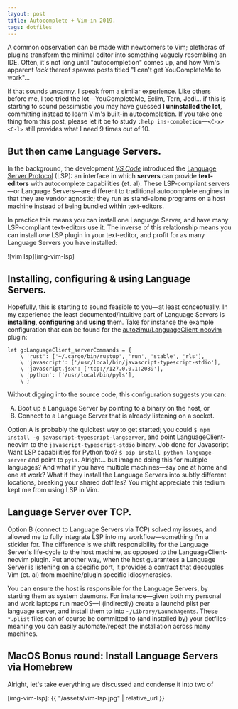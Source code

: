 ```yaml
---
layout: post
title: Autocomplete + Vim—in 2019.
tags: dotfiles
---
```


A common observation can be made with newcomers to Vim; plethoras of plugins
transform the minimal editor into something vaguely resembling an IDE. Often,
it's not long until "autocompletion" comes up, and how Vim's apparent _lack_
thereof spawns posts titled "I can't get YouCompleteMe to work"...

If that sounds uncanny, I speak from a similar experience. Like others before
me, I too tried the lot—YouCompleteMe, Eclim, Tern, Jedi... if this is starting
to sound pessimistic you may have guessed **I uninstalled the lot**, committing
instead to learn Vim's built-in autocompletion. If you take one thing from this
post, please let it be to study `:help ins-completion`—`<C-x><C-l>` still
provides what I need 9 times out of 10.

## But then came Language Servers.

In the background, the development _[VS Code][vscode-site]_ introduced the
[Language Server Protocol][lsp-site] (LSP): an interface in which **servers**
can provide **text-editors** with autocomplete capabilities (et. al). These
LSP-compliant servers—or Language Servers—are different to traditional
autocomplete engines in that they are vendor agnostic; they run as stand-alone
programs on a host machine instead of being bundled within text-editors.

In practice this means you can install one Language Server, and have many
LSP-compliant text-editors use it. The inverse of this relationship means you
can install _one_ LSP plugin in your text-editor, and profit for as many
Language Servers you have installed:

![vim lsp][img-vim-lsp]

## Installing, configuring & using Language Servers.

Hopefully, this is starting to sound feasible to you—at least conceptually. In
my experience the least documented/intuitive part of Language Servers is
**installing**, **configuring** and **using** them. Take for instance the
example configuration that can be found for the
[autozimu/LanguageClient-neovim][lsp-plugin] plugin:

```vim
let g:LanguageClient_serverCommands = {
    \ 'rust': ['~/.cargo/bin/rustup', 'run', 'stable', 'rls'],
    \ 'javascript': ['/usr/local/bin/javascript-typescript-stdio'],
    \ 'javascript.jsx': ['tcp://127.0.0.1:2089'],
    \ 'python': ['/usr/local/bin/pyls'],
    \ }
```

Without digging into the source code, this configuration suggests you can:
<ol type="A">
  <li>Boot up a Language Server by pointing to a binary on the host, or</li>
  <li>Connect to a Language Server that is already listening on a socket.</li>
</ol>


Option A is probably the quickest way to get started; you could `$ npm install
-g javascript-typescript-langserver`, and point LanguageClient-neovim to the
`javascript-typescript-stdio` binary. Job done for Javascript. Want LSP
capabilities for Python too? `$ pip install python-language-server` and point to
`pyls`. Alright... but imagine doing this for multiple languages? And what if
you have multiple machines—say one at home and one at work? What if they install
the Language Servers into subtly different locations, breaking your shared
dotfiles? You might appreciate this tedium kept me from using LSP in Vim.

## Language Server over TCP.

Option B (connect to Language Servers via TCP) solved my issues, and allowed me
to fully integrate LSP into my workflow—something I'm a stickler for. The
difference is we shift responsibility for the Language Server's life-cycle to
the host machine, as opposed to the LanguageClient-neovim plugin. Put another
way, when the host guarantees a Language Server is listening on a specific port,
it provides a contract that decouples Vim (et. al) from machine/plugin specific
idiosyncrasies.

You can ensure the host is responsible for the Language Servers, by starting
them as system daemons. For instance—given both my personal and work laptops run
macOS—I (indirectly) create a launchd plist per language server, and install
them to into `~/Library/LaunchAgents`. These `*.plist` files can of course be
committed to (and installed by) your dotfiles-meaning you can easily
automate/repeat the installation across many machines.

## MacOS Bonus round: Install Language Servers via Homebrew

Alright, let's take everything we discussed and condense it into two of

[img-vim-lsp]: {{ "/assets/vim-lsp.jpg"  | relative_url }}

[lsp-plugin]: https://github.com/autozimu/LanguageClient-neovim
[lsp-site]: https://microsoft.github.io/language-server-protocol/
[vscode-site]: https://code.visualstudio.com/
